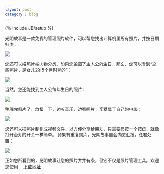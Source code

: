 ```yaml
---
layout: post
category : blog
---
```

{% include JB/setup %}

光阴故事是一款免费的管理照片软件，可以帮您找出计算机里所有照片，并按日期归类：

![](https://raw.github.com/hackeen/hackeen.github.com/master/img/20130323/1.JPG)

您还可以把照片按人物分类。如果您设置了主人公的生日，那么，您可以看到“这些照片，是女儿2岁5个月时照的”：

![](https://raw.github.com/hackeen/hackeen.github.com/master/img/20130323/2.JPG)


当然，您还能找到主人公每年生日的照片：

![](https://raw.github.com/hackeen/hackeen.github.com/master/img/20130323/3.JPG)


整理完照片了，放松一下，边听音乐，边看照片，享受属于自己的电影：

![](https://raw.github.com/hackeen/hackeen.github.com/master/img/20130323/4.JPG)

您还可以把照片制作成视频文件，以方便分享给朋友，只需要您按一个按纽，就像打开台灯的开关一样简单。
如果有重复照片，光阴故事自会向您汇报，任君处置：

![](https://raw.github.com/hackeen/hackeen.github.com/master/img/20130323/5.JPG)

正如您所看到的，光阴故事让您的照片井井有条，但它不仅是照片管理工具。欢迎您使用： [下载地址](http://rokhupgrade.b0.upaiyun.com/goodsee.exe)





